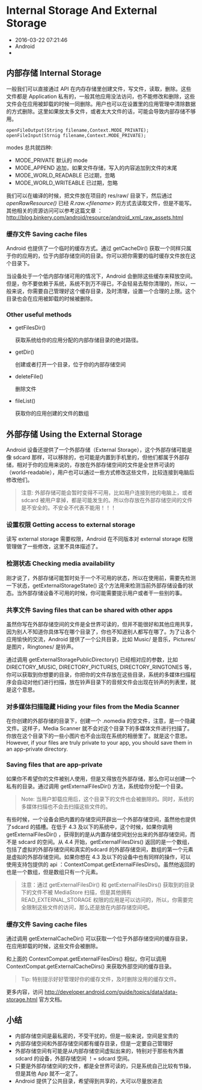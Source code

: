 # Internal Storage And External Storage
- 2016-03-22 07:21:46
- Android
- 

<!--markdown-->
## 内部存储 Internal Storage

一般我们可以直接通过 API 在内存存储里创建文件，写文件，读取，删除。这些文件都是 Application 私有的，一般其他应用没法访问，也不能修改和删除，这些文件会在应用被卸载的时候一同删除。用户也可以在设置里的应用管理中清除数据的方式删除。这里如果放太多文件，或者太大文件的话，可能会导致内部存储不够用。

	openFileOutput(String filename,Context.MODE_PRIVATE);
	openFileInput(Strnig filename,Context.MODE_PRIVATE);

modes 总共就四种:

 * MODE\_PRIVATE 默认的 mode
 * MODE\_APPEND 追加，如果文件存储，写入的内容追加到文件的末尾
 * MODE\_WORLD\_READABLE 已过期，忽略
 * MODE\_WORLD\_WRITEABLE 已过期，忽略

我们可以在编译的时候，把文件放在项目的 res/raw/ 目录下，然后通过 *openRawResource()* 已经 *R.raw.<filename\>* 的方式去读取文件，但是不能写。其他相关的资源访问可以参考这篇文章 ： <http://blog.binkery.com/android/resource/android_xml_raw_assets.html>


### 缓存文件 Saving cache files

Android 也提供了一个临时的缓存方式。通过 getCacheDir() 获取一个同样只属于你的应用的，位于内部存储空间的目录。你可以把你需要的临时缓存文件放在这个目录下。

当设备处于一个低内部存储可用的情况下，Android 会删除这些缓存来释放空间。但是，你不要依赖于系统，系统不到万不得已，不会轻易去帮你清理的，所以，一般来说，你需要自己管理好这个缓存目录，及时清理，设置一个合理的上限。这个目录也会在应用被卸载的时候被删除。

### Other useful methods

* getFilesDir() 
	
	获取系统给你的应用分配的内部存储目录的绝对路径。

* getDir() 

	创建或者打开一个目录，位于你的内部存储空间

* deleteFile()

	 删除文件

* fileList()
	
	获取你的应用创建的文件的数组


## 外部存储 Using the External Storage

Android 设备还提供了一个外部存储（External Storage），这个外部存储可能是像 sdcard 那样，可以移除的，也可能是内置到手机里的，但他们都属于外部存储，相对于你的应用来说的，存放在外部存储空间的文件是全世界可读的（world-readable），用户也可以通过一些方式修改这些文件，比较连接到电脑后修改他们。

> 注意: 外部存储可能会暂时变得不可用，比如用户连接到他的电脑上，或者 sdcard 被用户拿掉，都是可能发生的。所以你存放在外部存储空间的文件是不安全的。不安全不代表不能用！！！

### 设置权限 Getting access to external storage

读写 external storage 需要权限，Android 在不同版本对 external storage 权限管理做了一些修改，这里不具体描述了。

### 检测状态 Checking media availability

刚才说了，外部存储可能暂时处于一个不可用的状态，所以在使用前，需要先检测一下状态，getExternalStorageState() 这个方法用来检测当前外部存储设备的状态。当外部存储设备不可用的时候，你可能需要提示用户或者干一些别的事。

### 共享文件 Saving files that can be shared with other apps

虽然你写在外部存储空间的文件是全世界可读的，但并不能很好和其他应用共享，因为别人不知道你具体写在哪个目录了，你也不知道别人都写在哪了。为了让各个应用愉快的交流，Android 提供了一个公共目录，比如 Music/ 是音乐，Pictures/ 是图片，Ringtones/ 是铃声。

通过调用 getExternalStoragePublicDirectory() 已经相对应的参数，比如 DIRECTORY\_MUSIC, DIRECTORY\_PICTURES, DIRECTORY\_RINGTONES 等，你可以获取到你想要的目录，你把你的文件存放在这些目录，系统的多媒体扫描程序会自动对他们进行扫描，放在铃声目录下的音频文件会出现在铃声的列表里，就是这个意思。

### 对多媒体扫描隐藏 Hiding your files from the Media Scanner

在你创建的外部存储的目录下，创建一个 .nomedia 的空文件，注意，是一个隐藏文件。这样子，Media Scanner 就不会对这个目录下的多媒体文件进行扫描了。你放在这个目录下的一些小图片也不会出现在系统的相册里了。就是这个意思。 However, if your files are truly private to your app, you should save them in an app-private directory.


### Saving files that are app-private

如果你不希望你的文件被别人使用，但是又得放在外部存储，那么你可以创建一个私有的目录。通过调用 getExternalFilesDir() 方法，系统给你分配一个目录。

> Note: 当用户卸载应用后，这个目录下的文件也会被删除的。同时，系统的多媒体扫描也不会去扫描这些文件的。 

有些时候，一个设备会把内置的存储空间开辟出一个外部存储空间，虽然他也提供了sdcard 的插槽。在低于 4.3 及以下的系统中，这个时候，如果你调用 getExternalFilesDir() ，获得到的是从内置存储空间划分出来的外部存储空间，而不是 sdcard 的空间。从 4.4 开始，getExternalFilesDirs() 返回的是一个数组，包括了虚拟的外部存储空间和真实的sdcard 的外部存储空间，数组的第一个元素是虚拟的外部存储空间。如果你想在 4.3 及以下的设备中也有同样的操作，可以使用支持包提供的 api ：ContextCompat.getExternalFilesDirs()。虽然他返回的也是一个数组，但是数组只有一个元素。

> 注意：通过 getExternalFilesDir() 和 getExternalFilesDirs() 获取到的目录下的文件不被 MediaStore 扫描，但是其他拥有 READ\_EXTERNAL\_STORAGE 权限的应用是可以访问的，所以，你需要完全限制这些文件的访问，那么还是放在内部存储空间吧。

### 缓存文件 Saving cache files

通过调用 getExternalCacheDir() 可以获取一个位于外部存储空间的缓存目录，在应用卸载的时候，这些文件会被删除。

和上面的 ContextCompat.getExternalFilesDirs() 相似，你可以调用 ContextCompat.getExternalCacheDirs() 来获取外部空间的缓存目录。

> Tip: 特别提示好好管理好你的缓存文件，及时删除没用的缓存文件。


更多内容，访问 <http://developer.android.com/guide/topics/data/data-storage.html> 官方文档。

## 小结

* 内部存储空间是最私密的，不受干扰的，但是一般来说，空间是宝贵的
* 内部存储空间和外部存储空间都有缓存目录，但是一定要自己管理好
* 外部存储空间有可能是从内部存储空间虚拟出来的，特别对于那些有外置sdcard 的设备，外部存储空间 ！= sdcard 空间。
* 只要是外部存储空间的文件，都是全世界可读的，只是系统自己比较有节操，但是其他 App 就不一定了。
* Android 提供了公共目录，希望得到共享的，大可以尽量放进去